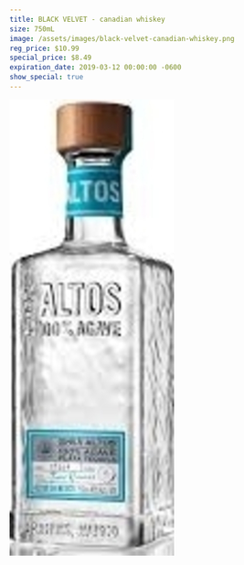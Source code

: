 ```yaml
---
title: BLACK VELVET - canadian whiskey
size: 750mL
image: /assets/images/black-velvet-canadian-whiskey.png
reg_price: $10.99
special_price: $8.49
expiration_date: 2019-03-12 00:00:00 -0600
show_special: true
---
```


![](/assets/images/versions/olmeca-2-1---x----288-800x---.jpg)